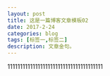 ```yaml
---
layout: post
title: 这是一篇博客文章模板02
date: 2017-2-24
categories: blog
tags: [标签一,标签二]
description: 文章金句。
---
```


11111111111111111111111111111111111111












